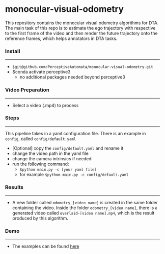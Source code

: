 # monocular-visual-odometry
This repository contains the monocular visual odometry algorithms for DTA. The main task of this repo is to estimate the ego trajectory with respective to the first frame of the video and then render the future trajectory onto the reference frames, which helps annotators in DTA tasks.

### Install
---
* `$git@github.com:PerceptiveAutomata/monocular-visual-odometry.git`
* $conda activate perceptive3
  *  no additional packages needed beyond perceptive3

### Video Preparation
---
* Select a video (.mp4) to process

### Steps
---
This pipeline takes in a yaml configuration file. There is an example in `config`, called `config/default.yaml`
- [Optional] copy the `config/default.yaml` and rename it
- change the video path in the yaml file
- change the camera intrinsics if needed
- run the following command:
  - `$python main.py -c [your yaml file]`
  - for example `$python main.py -c config/default.yaml`

### Results
---
- A new folder called `odometry_[video name]` is created in the same folder containing the video. Inside the folder `odometry_[video name]`, there is a generated video called `overlaid-[video name].mp4`, which is the result produced by this algorithm.


### Demo
---
- The examples can be found [here](https://drive.google.com/drive/u/3/folders/1jgyRffiWhCtqDzBIIqBxWkthTDX22r0A)
